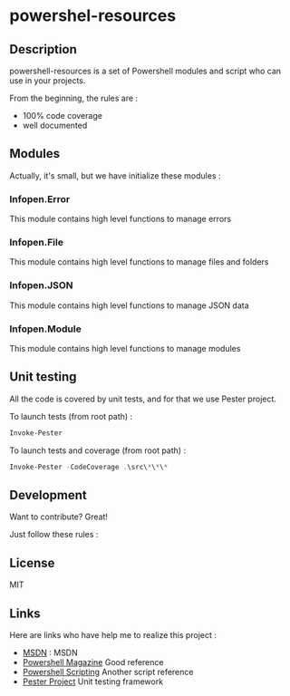 # powershel-resources

## Description

powershell-resources is a set of Powershell modules and script who can use in your projects.

From the beginning, the rules are :
  - 100% code coverage
  - well documented

## Modules

Actually, it's small, but we have initialize these modules :
### Infopen.Error
This module contains high level functions to manage errors
### Infopen.File
This module contains high level functions to manage files and folders
### Infopen.JSON
This module contains high level functions to manage JSON data
### Infopen.Module
This module contains high level functions to manage modules

## Unit testing

All the code is covered by unit tests, and for that we use Pester project.

To launch tests (from root path) :
``` powershell
Invoke-Pester
```
To launch tests and coverage (from root path) :
``` powershell
Invoke-Pester -CodeCoverage .\src\*\*\*
```

## Development

Want to contribute? Great!

Just follow these rules :


## License
MIT

## Links
Here are links who have help me to realize this project :
* [MSDN] : MSDN
* [Powershell Magazine] Good reference
* [Powershell Scripting] Another script reference
* [Pester Project] Unit testing framework

[MSDN]: https://msdn.microsoft.com
[Powershell Magazine]: http://www.powershellmagazine.com
[Pester Project]: https://github.com/pester/Pester
[Powershell Scripting]: http://www.powershell-scripting.com
